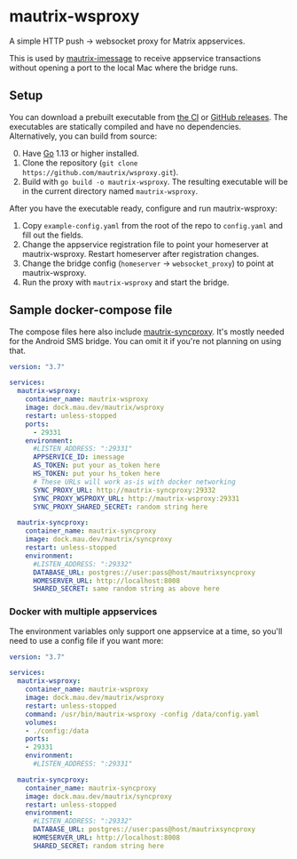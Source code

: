 # mautrix-wsproxy
A simple HTTP push -> websocket proxy for Matrix appservices.

This is used by [mautrix-imessage](https://github.com/mautrix/imessage)
to receive appservice transactions without opening a port to the local Mac
where the bridge runs.

## Setup
You can download a prebuilt executable from [the CI] or [GitHub releases]. The
executables are statically compiled and have no dependencies. Alternatively,
you can build from source:

0. Have [Go](https://golang.org/) 1.13 or higher installed.
1. Clone the repository (`git clone https://github.com/mautrix/wsproxy.git`).
2. Build with `go build -o mautrix-wsproxy`. The resulting executable will be
   in the current directory named `mautrix-wsproxy`.

After you have the executable ready, configure and run mautrix-wsproxy:

1. Copy `example-config.yaml` from the root of the repo to `config.yaml`
   and fill out the fields.
2. Change the appservice registration file to point your homeserver at
   mautrix-wsproxy. Restart homeserver after registration changes.
3. Change the bridge config (`homeserver` -> `websocket_proxy`)
   to point at mautrix-wsproxy.
4. Run the proxy with `mautrix-wsproxy` and start the bridge.

[the CI]: https://mau.dev/mautrix/wsproxy/-/pipelines
[GitHub releases]: https://github.com/mautrix/wsproxy/releases

## Sample docker-compose file
The compose files here also include [mautrix-syncproxy]. It's mostly needed for
the Android SMS bridge. You can omit it if you're not planning on using that.

[mautrix-syncproxy]: https://github.com/mautrix/syncproxy

```yaml
version: "3.7"

services:
  mautrix-wsproxy:
    container_name: mautrix-wsproxy
    image: dock.mau.dev/mautrix/wsproxy
    restart: unless-stopped
    ports:
      - 29331
    environment:
      #LISTEN_ADDRESS: ":29331"
      APPSERVICE_ID: imessage
      AS_TOKEN: put your as_token here
      HS_TOKEN: put your hs_token here
      # These URLs will work as-is with docker networking
      SYNC_PROXY_URL: http://mautrix-syncproxy:29332
      SYNC_PROXY_WSPROXY_URL: http://mautrix-wsproxy:29331
      SYNC_PROXY_SHARED_SECRET: random string here

  mautrix-syncproxy:
    container_name: mautrix-syncproxy
    image: dock.mau.dev/mautrix/syncproxy
    restart: unless-stopped
    environment:
      #LISTEN_ADDRESS: ":29332"
      DATABASE_URL: postgres://user:pass@host/mautrixsyncproxy
      HOMESERVER_URL: http://localhost:8008
      SHARED_SECRET: same random string as above here
```

### Docker with multiple appservices
The environment variables only support one appservice at a time, so you'll need
to use a config file if you want more:

```yaml
version: "3.7"

services:
  mautrix-wsproxy:
    container_name: mautrix-wsproxy
    image: dock.mau.dev/mautrix/wsproxy
    restart: unless-stopped
    command: /usr/bin/mautrix-wsproxy -config /data/config.yaml
    volumes:
    - ./config:/data
    ports:
    - 29331
    environment:
      #LISTEN_ADDRESS: ":29331"

  mautrix-syncproxy:
    container_name: mautrix-syncproxy
    image: dock.mau.dev/mautrix/syncproxy
    restart: unless-stopped
    environment:
      #LISTEN_ADDRESS: ":29332"
      DATABASE_URL: postgres://user:pass@host/mautrixsyncproxy
      HOMESERVER_URL: http://localhost:8008
      SHARED_SECRET: random string here
```
